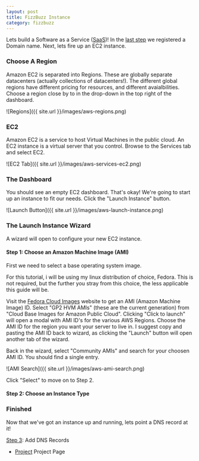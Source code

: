 ```yaml
---
layout: post
title: FizzBuzz Instance
category: fizzbuzz
---
```


Lets build a Software as a Service ([SaaS](https://en.wikipedia.org/wiki/Software_as_a_service))!
In the [last step](https://djmetzle.github.io/fizzbuzz/2017/09/28/fizzbuzz-domain.html) we registered a Domain name.
Next, lets fire up an EC2 instance.

### Choose A Region
Amazon EC2 is separated into Regions.
These are globally separate datacenters (actually collections of datacenters!).
The different global regions have different pricing for resources, and different avaialbilities.
Choose a region close by to in the drop-down in the top right of the dashboard.

![Regions]({{ site.url }}/images/aws-regions.png)

### EC2
Amazon EC2 is a service to host Virtual Machines in the public cloud.
An EC2 instance is a virtual server that you control.
Browse to the Services tab and select EC2.

![EC2 Tab]({{ site.url }}/images/aws-services-ec2.png)

### The Dashboard
You should see an empty EC2 dashboard. That's okay!
We're going to start up an instance to fit our needs.
Click the "Launch Instance" button.

![Launch Button]({{ site.url }}/images/aws-launch-instance.png)

### The Launch Instance Wizard
A wizard will open to configure your new EC2 instance.

#### Step 1: Choose an Amazon Machine Image (AMI)
First we need to select a base operating system image.


For this tutorial, i will be using my linux distribution of choice, Fedora.
This is not required, but the further you stray from this choice, the less applicable this guide will be.

Visit the [Fedora Cloud Images](https://cloud.fedoraproject.org) website to get an AMI (Amazon Machine Image) ID.
Select "GP2 HVM AMIs" (these are the current generation) from "Cloud Base Images for Amazon Public Cloud".
Clicking "Click to launch" will open a modal with AMI ID's for the various AWS Regions.
Choose the AMI ID for the region you want your server to live in.
I suggest copy and pasting the AMI ID back to wizard, as clicking the "Launch" button will open another tab of the wizard.

Back in the wizard, select "Community AMIs" and search for your choosen AMI ID.
You should find a single entry.

![AMI Search]({{ site.url }}/images/aws-ami-search.png)

Click "Select" to move on to Step 2.

#### Step 2: Choose an Instance Type




### Finished
Now that we've got an instance up and running, lets point a DNS record at it!

[Step 3](/): Add DNS Records 

- [Project](/fizzbuzz/2017/09/27/fizzbuzz-project.html) Project Page


